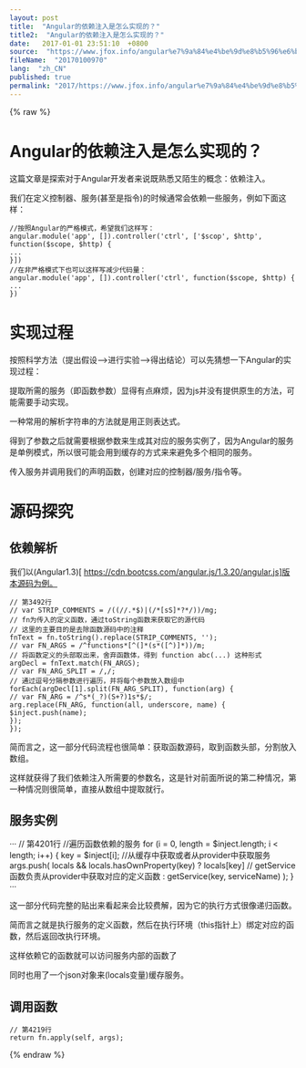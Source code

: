 ```yaml
---
layout: post
title:  "Angular的依赖注入是怎么实现的？"
title2:  "Angular的依赖注入是怎么实现的？"
date:   2017-01-01 23:51:10  +0800
source:  "https://www.jfox.info/angular%e7%9a%84%e4%be%9d%e8%b5%96%e6%b3%a8%e5%85%a5%e6%98%af%e6%80%8e%e4%b9%88%e5%ae%9e%e7%8e%b0%e7%9a%84.html"
fileName:  "20170100970"
lang:  "zh_CN"
published: true
permalink: "2017/https://www.jfox.info/angular%e7%9a%84%e4%be%9d%e8%b5%96%e6%b3%a8%e5%85%a5%e6%98%af%e6%80%8e%e4%b9%88%e5%ae%9e%e7%8e%b0%e7%9a%84.html"
---
```

{% raw %}
# Angular的依赖注入是怎么实现的？ 


 这篇文章是探索对于Angular开发者来说既熟悉又陌生的概念：依赖注入。 

 我们在定义控制器、服务(甚至是指令)的时候通常会依赖一些服务，例如下面这样： 

    //按照Angular的严格模式，希望我们这样写：
    angular.module('app', []).controller('ctrl', ['$scop', $http', function($scope, $http) {
    ...
    }])
    //在非严格模式下也可以这样写减少代码量：
    angular.module('app', []).controller('ctrl', function($scope, $http) {
    ...
    })
    

#  实现过程 

 按照科学方法（提出假设——>进行实验——>得出结论）可以先猜想一下Angular的实现过程： 

 提取所需的服务（即函数参数）显得有点麻烦，因为js并没有提供原生的方法，可能需要手动实现。 

 一种常用的解析字符串的方法就是用正则表达式。 

 得到了参数之后就需要根据参数来生成其对应的服务实例了，因为Angular的服务是单例模式，所以很可能会用到缓存的方式来来避免多个相同的服务。 

 传入服务并调用我们的声明函数，创建对应的控制器/服务/指令等。 

#  源码探究 

##  依赖解析 

 我们以(Angular1.3)[ [ https://cdn.bootcss.com/angular.js/1.3.20/angular.js]版本源码为例。 ](https://www.jfox.info/go.php?url=https://cdn.bootcss.com/angular.js/1.3.20/angular.js]版本源码为例。)

    // 第3492行
    // var STRIP_COMMENTS = /((//.*$)|(/*[sS]*?*/))/mg;
    // fn为传入的定义函数，通过toString函数来获取它的源代码
    // 这里的主要目的是去除函数源码中的注释
    fnText = fn.toString().replace(STRIP_COMMENTS, '');
    // var FN_ARGS = /^functions*[^(]*(s*([^)]*))/m;
    // 将函数定义的头部取出来，舍弃函数体，得到 function abc(...) 这种形式
    argDecl = fnText.match(FN_ARGS);
    // var FN_ARG_SPLIT = /,/;
    // 通过逗号分隔参数进行遍历，并将每个参数放入数组中
    forEach(argDecl[1].split(FN_ARG_SPLIT), function(arg) {
    // var FN_ARG = /^s*(_?)(S+?)1s*$/;
    arg.replace(FN_ARG, function(all, underscore, name) {
    $inject.push(name);
    });
    });
    

 简而言之，这一部分代码流程也很简单：获取函数源码，取到函数头部，分割放入数组。 

 这样就获得了我们依赖注入所需要的参数名，这是针对前面所说的第二种情况，第一种情况则很简单，直接从数组中提取就行。 

##  服务实例 

 ··· 
// 第4201行 
//遍历函数依赖的服务 
for (i = 0, length = $inject.length; i < length; i++) { 
key = $inject[i]; 
//从缓存中获取或者从provider中获取服务 
args.push( 
locals && locals.hasOwnProperty(key) 
? locals[key] 
// getService函数负责从provider中获取对应的定义函数 
: getService(key, serviceName) 
); 
} 
··· 

 这一部分代码完整的贴出来看起来会比较费解，因为它的执行方式很像递归函数。 

 简而言之就是执行服务的定义函数，然后在执行环境（this指针上）绑定对应的函数，然后返回改执行环境。 

 这样依赖它的函数就可以访问服务内部的函数了 

 同时也用了一个json对象来(locals变量)缓存服务。 

##  调用函数 

    // 第4219行
    return fn.apply(self, args);
{% endraw %}